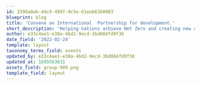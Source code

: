 ```yaml
---
id: 3398a0ab-d4c9-4997-9c5e-61eeb63b0803
blueprint: blog
title: 'Convene an International  Partnership for development.'
short_description: 'Helping nations achieve Net Zero and creating new commercial opportunities'
author: e33c4ae1-e38a-4bd2-9ecd-3bd884fd9f36
date_field: '2022-02-24'
template: layout
taxonomy_terms_field: events
updated_by: e33c4ae1-e38a-4bd2-9ecd-3bd884fd9f36
updated_at: 1695563631
assets_field: group-909.png
template_field: layout
---
```

